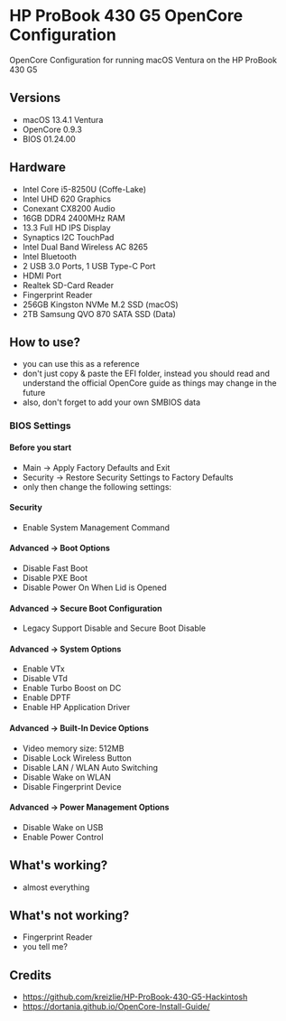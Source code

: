 # HP ProBook 430 G5 OpenCore Configuration
OpenCore Configuration for running macOS Ventura on the HP ProBook 430 G5

## Versions
- macOS 13.4.1 Ventura
- OpenCore 0.9.3
- BIOS 01.24.00

## Hardware
- Intel Core i5-8250U (Coffe-Lake)
- Intel UHD 620 Graphics
- Conexant CX8200 Audio
- 16GB DDR4 2400MHz RAM
- 13.3 Full HD IPS Display
- Synaptics I2C TouchPad
- Intel Dual Band Wireless AC 8265
- Intel Bluetooth
- 2 USB 3.0 Ports, 1 USB Type-C Port
- HDMI Port
- Realtek SD-Card Reader
- Fingerprint Reader
- 256GB Kingston NVMe M.2 SSD (macOS)
- 2TB Samsung QVO 870 SATA SSD (Data)

## How to use?
- you can use this as a reference
- don't just copy & paste the EFI folder, instead you should read and understand the official OpenCore guide as things may change in the future
- also, don't forget to add your own SMBIOS data

### BIOS Settings
#### Before you start
- Main -> Apply Factory Defaults and Exit
- Security -> Restore Security Settings to Factory Defaults
- only then change the following settings: 
#### Security
- Enable System Management Command
#### Advanced -> Boot Options
- Disable Fast Boot
- Disable PXE Boot
- Disable Power On When Lid is Opened
#### Advanced -> Secure Boot Configuration
- Legacy Support Disable and Secure Boot Disable
#### Advanced -> System Options
- Enable VTx
- Disable VTd
- Enable Turbo Boost on DC
- Enable DPTF
- Enable HP Application Driver
#### Advanced -> Built-In Device Options
- Video memory size: 512MB
- Disable Lock Wireless Button
- Disable LAN / WLAN Auto Switching
- Disable Wake on WLAN
- Disable Fingerprint Device
#### Advanced -> Power Management Options
- Disable Wake on USB
- Enable Power Control

## What's working?
- almost everything

## What's not working?
- Fingerprint Reader
- you tell me?

## Credits
- https://github.com/kreizlie/HP-ProBook-430-G5-Hackintosh
- https://dortania.github.io/OpenCore-Install-Guide/
